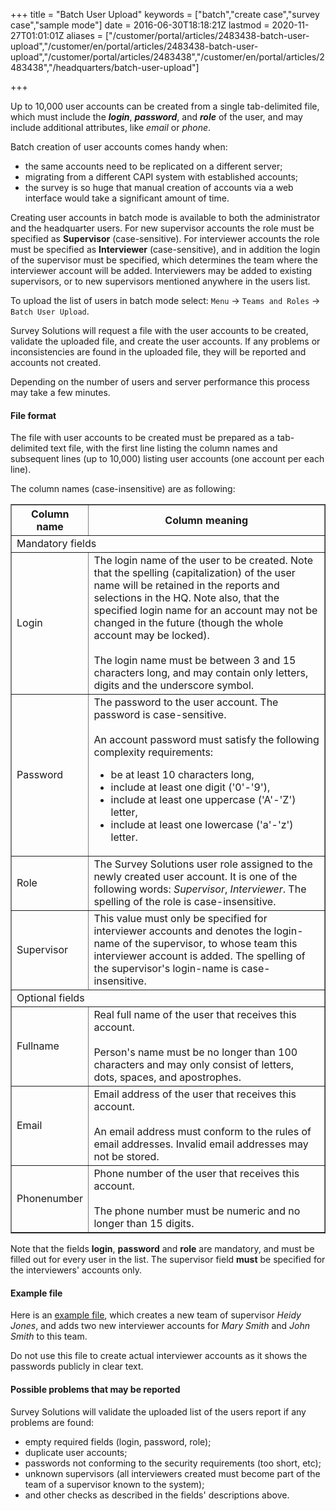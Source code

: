﻿+++
title = "Batch User Upload"
keywords = ["batch","create case","survey case","sample mode"]
date = 2016-06-30T18:18:21Z
lastmod = 2020-11-27T01:01:01Z
aliases = ["/customer/portal/articles/2483438-batch-user-upload","/customer/en/portal/articles/2483438-batch-user-upload","/customer/portal/articles/2483438","/customer/en/portal/articles/2483438","/headquarters/batch-user-upload"]

+++

Up to 10,000 user accounts can be created from a single tab-delimited
file, which must include the ***login***, ***password***, and ***role***
of the user, and may include additional attributes, like *email* or
*phone*.  

Batch creation of user accounts comes handy when:

-   the same accounts need to be replicated on a different server;
-   migrating from a different CAPI system with established accounts;
-   the survey is so huge that manual creation of accounts via a web
    interface would take a significant amount of time.

Creating user accounts in batch mode is available to both the
administrator and the headquarter users. For new supervisor accounts the
role must be specified as **Supervisor** (case-sensitive). For
interviewer accounts the role must be specified as **Interviewer**
(case-sensitive), and in addition the login of the supervisor must be
specified, which determines the team where the interviewer account will
be added. Interviewers may be added to existing supervisors, or to new
supervisors mentioned anywhere in the users list.  

To upload the list of users in batch mode select: `Menu` &#x2192;
`Teams and Roles` &#x2192; `Batch User Upload`.

Survey Solutions will request a file with the user accounts to be created,
validate the uploaded file, and create the user accounts. If any problems or
inconsistencies are found in the uploaded file, they will be reported and
accounts not created.

Depending on the number of users and server performance this process may
take a few minutes.


#### File format

The file with user accounts to be created must be prepared as a tab-delimited
text file, with the first line listing the column names and subsequent lines
(up to 10,000) listing user accounts (one account per each line).

The column names (case-insensitive) are as following:

<TABLE  class="table table-striped table-hover" border>
<TR class="header bg-warning"><TH>Column name</TH><TH>Column meaning</TH></TR>

<TR><TD colspan=2>Mandatory fields</TD></TR>
<TR><TD>Login</TD><TD>The login name of the user to be created. Note that the
spelling (capitalization) of the user name will be retained in the reports and
selections in the HQ. Note also, that the specified login name for an account
may not be changed in the future (though the whole account may be locked).
<BR><BR>
The login name must be between 3 and 15 characters long, and may contain only
letters, digits and the underscore symbol.
</TD></TR>

<TR><TD>Password</TD><TD>The password to the user account. The password is
case-sensitive.
<BR><BR>
An account password must satisfy the following complexity requirements:

<UL>
<LI>be at least 10 characters long,
<LI>include at least one digit ('0'-'9'),
<LI>include at least one uppercase ('A'-'Z') letter,
<LI>include at least one lowercase ('a'-'z') letter.
</UL></TD></TR>

<TR><TD>Role</TD><TD>The Survey Solutions user role assigned to the newly created
user account. It is one of the following words: <I>Supervisor</I>,
<I>Interviewer</I>. The spelling of the role is case-insensitive.</TD></TR>

<TR><TD>Supervisor</TD><TD>This value must only be specified for interviewer
accounts and denotes the login-name of the supervisor, to whose team this
interviewer account is added. The spelling of the supervisor's login-name
is case-insensitive.
</TD></TR>

<TR><TD colspan=2>Optional fields</TD></TR>

<TR><TD>Fullname</TD><TD>Real full name of the user that receives this account.
<BR><BR>
Person's name must be no longer than 100 characters and may only consist of
letters, dots, spaces, and apostrophes. </TD></TR>

<TR><TD>Email</TD><TD>Email address of the user that receives this account.
<BR><BR>
An email address must conform to the rules of email addresses. Invalid email
addresses may not be stored.</TD></TR>

<TR><TD>Phonenumber</TD><TD>Phone number of the user that receives this account.
<BR><BR>
The phone number must be numeric and no longer than 15 digits.</TD></TR>

</TABLE>

Note that the fields **login**, **password** and **role** are mandatory, and
must be filled out for every user in the list. The supervisor field **must**
be specified for the interviewers' accounts only.

#### Example file

Here is an [example file](users.tab), which creates a new team of supervisor
*Heidy Jones*, and adds two new interviewer accounts for
*Mary Smith* and *John Smith* to this team.

Do not use this file to create actual interviewer accounts as it shows the
passwords publicly in clear text.

#### Possible problems that may be reported

Survey Solutions will validate the uploaded list of the users report if
any problems are found:

-   empty required fields (login, password, role);
-   duplicate user accounts;
-   passwords not conforming to the security requirements (too short,
    etc);
-   unknown supervisors (all interviewers created must become part of
    the team of a supervisor known to the system);
-   and other checks as described in the fields' descriptions above.
